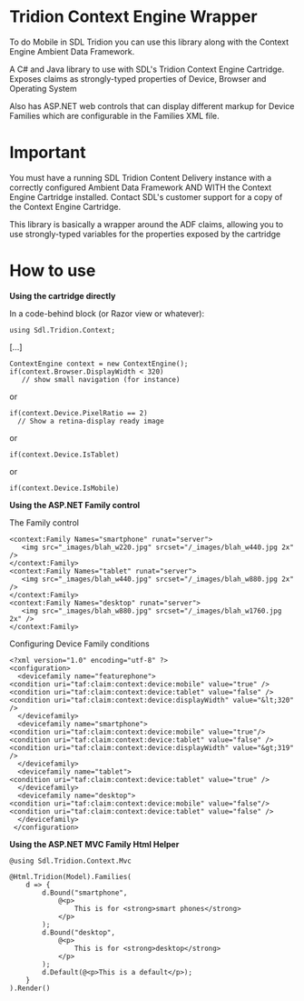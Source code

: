 Tridion Context Engine Wrapper
====================

To do Mobile in SDL Tridion you can use this library along with the Context Engine Ambient Data Framework.

A C# and Java library to use with SDL's Tridion Context Engine Cartridge. Exposes claims as strongly-typed properties of Device, Browser and Operating System

Also has ASP.NET web controls that can display different markup for Device Families which are configurable in the Families XML file.

Important
=========

You must have a running SDL Tridion Content Delivery instance with a correctly configured Ambient Data Framework AND WITH the Context Engine Cartridge installed.
Contact SDL's customer support for a copy of the Context Engine Cartridge.

This library is basically a wrapper around the ADF claims, allowing you to use strongly-typed variables for the properties exposed by the cartridge

How to use
=====

**Using the cartridge directly**

In a code-behind block (or Razor view or whatever):


    using Sdl.Tridion.Context;

[...]

    ContextEngine context = new ContextEngine();
    if(context.Browser.DisplayWidth < 320)
       // show small navigation (for instance)

or 

    if(context.Device.PixelRatio == 2)
      // Show a retina-display ready image
  
or

    if(context.Device.IsTablet)

or

    if(context.Device.IsMobile)


**Using the ASP.NET Family control** 

The Family control

    <context:Family Names="smartphone" runat="server">
       <img src="_images/blah_w220.jpg" srcset="/_images/blah_w440.jpg 2x" />
    </context:Family>
    <context:Family Names="tablet" runat="server">
       <img src="_images/blah_w440.jpg" srcset="/_images/blah_w880.jpg 2x" />
    </context:Family>
    <context:Family Names="desktop" runat="server">
       <img src="_images/blah_w880.jpg" srcset="/_images/blah_w1760.jpg 2x" />
    </context:Family>


Configuring Device Family conditions 

    <?xml version="1.0" encoding="utf-8" ?>
    <configuration>
      <devicefamily name="featurephone">
    <condition uri="taf:claim:context:device:mobile" value="true" />
    <condition uri="taf:claim:context:device:tablet" value="false" />
    <condition uri="taf:claim:context:device:displayWidth" value="&lt;320" />
      </devicefamily>
      <devicefamily name="smartphone">
    <condition uri="taf:claim:context:device:mobile" value="true"/>
    <condition uri="taf:claim:context:device:tablet" value="false" />
    <condition uri="taf:claim:context:device:displayWidth" value="&gt;319" />
      </devicefamily>
      <devicefamily name="tablet">
    <condition uri="taf:claim:context:device:tablet" value="true" />
      </devicefamily>
      <devicefamily name="desktop">
    <condition uri="taf:claim:context:device:mobile" value="false"/>
    <condition uri="taf:claim:context:device:tablet" value="false" />
      </devicefamily>
     </configuration>
    

**Using the ASP.NET MVC Family Html Helper**

    @using Sdl.Tridion.Context.Mvc

    @Html.Tridion(Model).Families(
    	d => {
    		d.Bound("smartphone",
    			@<p>
    				This is for <strong>smart phones</strong>
    			</p>
    		);
    		d.Bound("desktop", 
    			@<p>
    				This is for <strong>desktop</strong>
	    		</p>
    		);
    		d.Default(@<p>This is a default</p>);
	    }
    ).Render()

